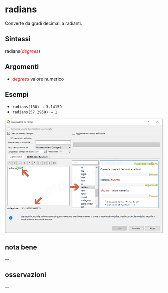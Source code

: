 # radians

Converte da gradi decimali a radianti.

## Sintassi

radians(_<span style="color:red;">degrees</span>_)

## Argomenti

* _<span style="color:red;">degrees</span>_ valore numerico

## Esempi

* `radians(180) → 3.14159`
* `radians(57.2958) → 1`

![](../../img/matematica/radians/radians1.png)

## nota bene

--

## osservazioni

--
